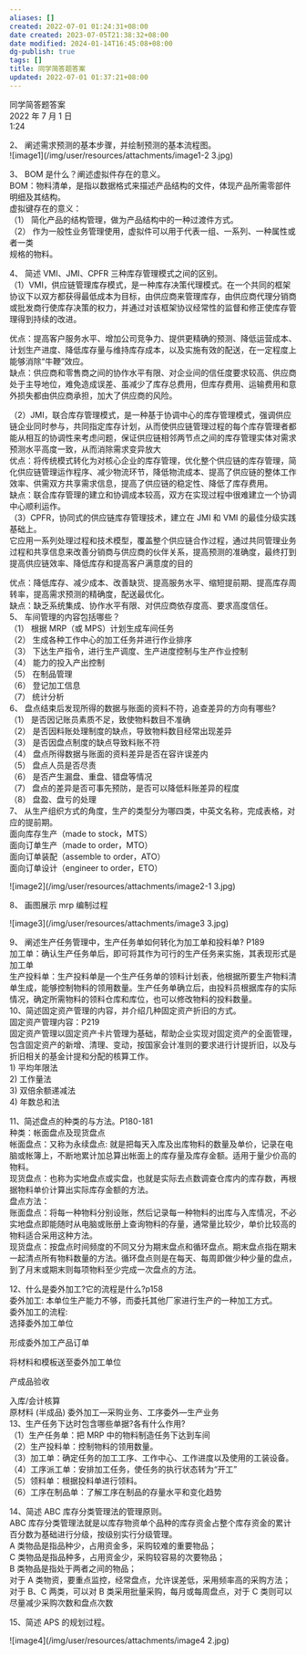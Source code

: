 ```yaml
---
aliases: []
created: 2022-07-01 01:24:31+08:00
date created: 2023-07-05T21:38:32+08:00
date modified: 2024-01-14T16:45:08+08:00
dg-publish: true
tags: []
title: 同学简答题答案
updated: 2022-07-01 01:37:21+08:00
---
```


同学简答题答案  
2022 年 7 月 1 日  
1:24

2、 阐述需求预测的基本步骤，并绘制预测的基本流程图。  
![image1](/img/user/resources/attachments/image1-2 3.jpg)

3、 BOM 是什么？阐述虚拟件存在的意义。  
BOM：物料清单，是指以数据格式来描述产品结构的文件，体现产品所需零部件明细及其结构。  
虚拟键存在的意义：  
（1） 简化产品的结构管理，做为产品结构中的一种过渡件方式。  
（2） 作为一般性业务管理使用，虚拟件可以用于代表一组、一系列、一种属性或者一类  
规格的物料。

4、 简述 VMI、JMI、CPFR 三种库存管理模式之间的区别。  
（1）VMI，供应链管理库存模式，是一种库存决策代理模式。在一个共同的框架协议下以双方都获得最低成本为目标，由供应商来管理库存，由供应商代理分销商或批发商行使库存决策的权力，并通过对该框架协议经常性的监督和修正使库存管理得到持续的改进。

优点：提高客户服务水平、增加公司竞争力、提供更精确的预测、降低运营成本、计划生产进度、降低库存量与维持库存成本，以及实施有效的配送，在一定程度上能够消除“牛鞭”效应。  
缺点：供应商和零售商之间的协作水平有限、对企业间的信任度要求较高、供应商处于主导地位，难免造成误差、虽减少了库存总费用，但库存费用、运输费用和意外损失都由供应商承担，加大了供应商的风险。

（2）JMI，联合库存管理模式，是一种基于协调中心的库存管理模式，强调供应链企业同时参与，共同指定库存计划，从而使供应链管理过程的每个库存管理者都能从相互的协调性来考虑问题，保证供应链相邻两节点之间的库存管理实体对需求预测水平高度一致，从而消除需求变异放大  
优点：将传统模式转化为对核心企业的库存管理，优化整个供应链的库存管理，简化供应链管理运作程序、减少物流环节，降低物流成本、提高了供应链的整体工作效率、供需双方共享需求信息，提高了供应链的稳定性、降低了库存费用。  
缺点：联合库存管理的建立和协调成本较高，双方在实现过程中很难建立一个协调中心顺利运作。  
（3）CPFR，协同式的供应链库存管理技术，建立在 JMI 和 VMI 的最佳分级实践基础上。  
它应用一系列处理过程和技术模型，覆盖整个供应链合作过程，通过共同管理业务过程和共享信息来改善分销商与供应商的伙伴关系，提高预测的准确度，最终打到提高供应链效率、降低库存和提高客户满意度的目的

优点：降低库存、减少成本、改善缺货、提高服务水平、缩短提前期、提高库存周转率，提高需求预测的精确度，配送最优化。  
缺点：缺乏系统集成、协作水平有限、对供应商依存度高、要求高度信任。  
5、 车间管理的内容包括哪些？  
（1） 根据 MRP（或 MPS）计划生成车间任务  
（2） 生成各种工作中心的加工任务并进行作业排序  
（3） 下达生产指令，进行生产调度、生产进度控制与生产作业控制  
（4） 能力的投入产出控制  
（5） 在制品管理  
（6） 登记加工信息  
（7） 统计分析  
6、 盘点结束后发现所得的数据与账面的资料不符，追查差异的方向有哪些?  
（1） 是否因记账员素质不足，致使物料数目不准确  
（2） 是否因料账处理制度的缺点，导致物料数目经常出现差异  
（3） 是否因盘点制度的缺点导致料账不符  
（4） 盘点所得数据与账面的资料差异是否在容许误差内  
（5） 盘点人员是否尽责  
（6） 是否产生漏盘、重盘、错盘等情况  
（7） 盘点的差异是否可事先预防，是否可以降低料账差异的程度  
（8） 盘盈、盘亏的处理  
7、 从生产组织方式的角度，生产的类型分为哪四类，中英文名称，完成表格，对应的提前期。  
面向库存生产（made to stock，MTS）  
面向订单生产（made to order，MTO）  
面向订单装配（assemble to order，ATO）  
面向订单设计（engineer to order，ETO）

![image2](/img/user/resources/attachments/image2-1 3.jpg)

8、 画图展示 mrp 编制过程

![image3](/img/user/resources/attachments/image3 3.jpg)

9、 阐述生产任务管理中，生产任务单如何转化为加工单和投料单? P189  
加工单：确认生产任务单后，即可将其作为可行的生产任务来实施，其表现形式是加工单  
生产投料单：生产投料单是一个生产任务单的领料计划表，他根据所要生产物料清单生成，能够控制物料的领用数量。生产任务单确立后，由投料员根据库存的实际情况，确定所需物料的领料仓库和库位，也可以修改物料的投料数量。  
10、简述固定资产管理的内容，并介绍几种固定资产折旧的方式。  
固定资产管理内容：P219  
固定资产管理以固定资产卡片管理为基础，帮助企业实现对固定资产的全面管理，包含固定资产的新增、清理、变动，按国家会计准则的要求进行计提折旧，以及与折旧相关的基金计提和分配的核算工作。  
1\) 平均年限法  
2\) 工作量法  
3\) 双倍余额递减法  
4\) 年数总和法

11、简述盘点的种类的与方法。P180-181  
种类：帐面盘点及现货盘点  
帐面盘点：又称为永续盘点: 就是把每天入库及出库物料的数量及单价，记录在电脑或帐簿上，不断地累计加总算出帐面上的库存量及库存金额。适用于量少价高的物料。  
现货盘点：也称为实地盘点或实盘，也就是实际去点数调查仓库内的库存数，再根据物料单价计算出实际库存金额的方法。  
盘点方法：  
账面盘点：将每一种物料分别设账，然后记录每一种物料的出库与入库情况，不必实地盘点即能随时从电脑或账册上查询物料的存量，通常量比较少，单价比较高的物料适合采用这种方法。  
现货盘点：按盘点时间频度的不同又分为期末盘点和循环盘点。期末盘点指在期末一起清点所有物料数量的方法。循环盘点则是在每天、每周即做少种少量的盘点，到了月末或期末则每项物料至少完成一次盘点的方法。

12、什么是委外加工?它的流程是什么?p158  
委外加工: 本单位生产能力不够，而委托其他厂家进行生产的一种加工方式。  
委外加工的流程:  
选择委外加工单位

形成委外加工产品订单

将材料和模板送至委外加工单位

产成品验收

入库/会计核算  
原材料 (半成品) 委外加工—采购业务、工序委外—生产业务  
13、生产任务下达时包含哪些单据?各有什么作用?  
（1）生产任务单：把 MRP 中的物料制造任务下达到车间  
（2）生产投料单：控制物料的领用数量。  
（3）加工单：确定任务的加工工序、工作中心、工作进度以及使用的工装设备。  
（4）工序派工单：安排加工任务，使任务的执行状态转为“开工”  
（5）领料单：根据投料单进行领料。  
（6）工序在制品单：了解工序在制品的存量水平和变化趋势

14、简述 ABC 库存分类管理法的管理原则。  
ABC 库存分类管理法就是以库存物资单个品种的库存资金占整个库存资金的累计百分数为基础进行分级，按级别实行分级管理。  
A 类物品是指品种少，占用资金多，采购较难的重要物品；  
C 类物品是指品种多，占用资金少，采购较容易的次要物品；  
B 类物品是指处于两者之间的物品；  
对于 A 类物资，要重点监控，经常盘点，允许误差低，采用频率高的采购方法；对于 B、C 两类，可以对 B 类采用批量采购，每月或每周盘点，对于 C 类则可以尽量减少采购次数和盘点次数

15、简述 APS 的规划过程。

![image4](/img/user/resources/attachments/image4 2.jpg)